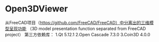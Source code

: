 # Open3DViewer
从FreeCAD项目（https://github.com/FreeCAD/FreeCAD）中分离出的三维模型呈现功能
（3D model presentation function separated from FreeCAD project）
第三方依赖库：
1.Qt 5.12.1
2.Open Cascade 7.3.0
3.Coin3D 4.0.0
